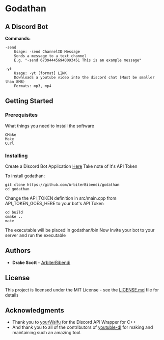 # Godathan

## A Discord Bot

**Commands:**
```
-send 
    Usage: -send ChannelID Message 
    Sends a message to a text channel
    E.g. "-send 673944456940093451 This is an example message"

-yt
    Usage: -yt [format] LINK
    Downloads a youtube video into the discord chat (Must be smaller than 8MB)
    Formats: mp3, mp4
```
## Getting Started

### Prerequisites

What things you need to install the software

```
CMake
Make
Curl
```

### Installing

Create a Discord Bot Application [Here](https://discordapp.com/developers/docs/intro)
Take note of it's API Token

To install godathan:
```
git clone https://github.com/ArbiterBibendi/godathan
cd godathan
```
Change the API_TOKEN definition in src/main.cpp from API_TOKEN_GOES_HERE to your bot's API Token
```
cd build
cmake ..
make
```

The executable will be placed in godathan/bin
Now Invite your bot to your server and run the executable


## Authors

* **Drake Scott** - [ArbiterBibendi](https://github.com/ArbiterBibendi)

## License

This project is licensed under the MIT License - see the [LICENSE.md](LICENSE.md) file for details

## Acknowledgments

* Thank you to [yourWaifu](https://github.com/yourWaifu) for the Discord API Wrapper for C++
* And thank you to all of the contributors of [youtuble-dl](https://github.com/ytdl-org/youtube-dl) for 
  making and maintaining such an amazing tool.
